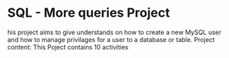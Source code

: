 # SQL - More queries Project
his project aims to give understands on how to create a new MySQL user and how to manage privilages for a user to a database or table. Project content: This Poject contains 10 activities 
